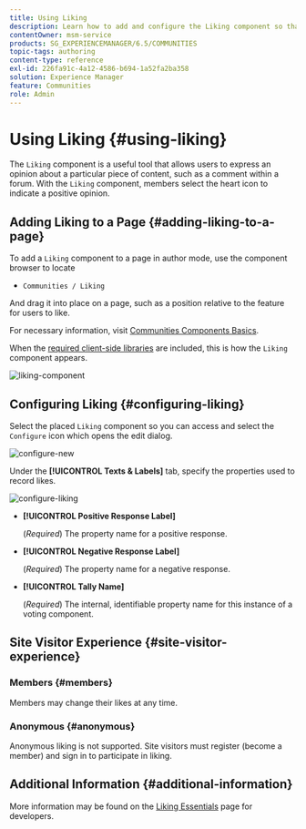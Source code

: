 ```yaml
---
title: Using Liking
description: Learn how to add and configure the Liking component so that users can express an opinion about a particular piece of content, such as a comment.
contentOwner: msm-service
products: SG_EXPERIENCEMANAGER/6.5/COMMUNITIES
topic-tags: authoring
content-type: reference
exl-id: 226fa91c-4a12-4586-b694-1a52fa2ba358
solution: Experience Manager
feature: Communities
role: Admin
---
```

# Using Liking {#using-liking}

The `Liking` component is a useful tool that allows users to express an opinion about a particular piece of content, such as a comment within a forum. With the `Liking` component, members select the heart icon to indicate a positive opinion.

## Adding Liking to a Page {#adding-liking-to-a-page}

To add a `Liking` component to a page in author mode, use the component browser to locate

* `Communities / Liking`

And drag it into place on a page, such as a position relative to the feature for users to like.

For necessary information, visit [Communities Components Basics](basics.md).

When the [required client-side libraries](essentials-liking.md#essentials-for-client-side) are included, this is how the `Liking` component appears.

![liking-component](assets/liking-component.png)

## Configuring Liking {#configuring-liking}

Select the placed `Liking` component so you can access and select the `Configure` icon which opens the edit dialog.

![configure-new](assets/configure-new.png)

Under the **[!UICONTROL Texts & Labels]** tab, specify the properties used to record likes.

![configure-liking](assets/configure-liking.png)

* **[!UICONTROL Positive Response Label]**
  
  (*Required*) The property name for a positive response.

* **[!UICONTROL Negative Response Label]**
  
  (*Required*) The property name for a negative response.

* **[!UICONTROL Tally Name]**
  
  (*Required*) The internal, identifiable property name for this instance of a voting component.

## Site Visitor Experience {#site-visitor-experience}

### Members {#members}

Members may change their likes at any time.

### Anonymous {#anonymous}

Anonymous liking is not supported. Site visitors must register (become a member) and sign in to participate in liking.

## Additional Information {#additional-information}

More information may be found on the [Liking Essentials](essentials-liking.md) page for developers.
